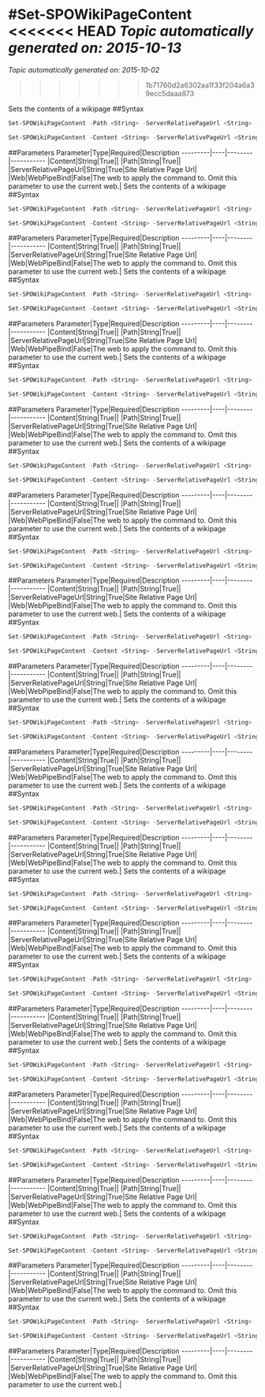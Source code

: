 #Set-SPOWikiPageContent
<<<<<<< HEAD
*Topic automatically generated on: 2015-10-13*
=======
*Topic automatically generated on: 2015-10-02*
>>>>>>> 1b71760d2a6302aa1f33f204a6a39ecc5daaa873

Sets the contents of a wikipage
##Syntax
```powershell
Set-SPOWikiPageContent -Path <String> -ServerRelativePageUrl <String> [-Web <WebPipeBind>]
```


```powershell
Set-SPOWikiPageContent -Content <String> -ServerRelativePageUrl <String> [-Web <WebPipeBind>]
```


##Parameters
Parameter|Type|Required|Description
---------|----|--------|-----------
|Content|String|True||
|Path|String|True||
|ServerRelativePageUrl|String|True|Site Relative Page Url|
|Web|WebPipeBind|False|The web to apply the command to. Omit this parameter to use the current web.|
Sets the contents of a wikipage
##Syntax
```powershell
Set-SPOWikiPageContent -Path <String> -ServerRelativePageUrl <String> [-Web <WebPipeBind>]
```


```powershell
Set-SPOWikiPageContent -Content <String> -ServerRelativePageUrl <String> [-Web <WebPipeBind>]
```


##Parameters
Parameter|Type|Required|Description
---------|----|--------|-----------
|Content|String|True||
|Path|String|True||
|ServerRelativePageUrl|String|True|Site Relative Page Url|
|Web|WebPipeBind|False|The web to apply the command to. Omit this parameter to use the current web.|
Sets the contents of a wikipage
##Syntax
```powershell
Set-SPOWikiPageContent -Path <String> -ServerRelativePageUrl <String> [-Web <WebPipeBind>]
```


```powershell
Set-SPOWikiPageContent -Content <String> -ServerRelativePageUrl <String> [-Web <WebPipeBind>]
```


##Parameters
Parameter|Type|Required|Description
---------|----|--------|-----------
|Content|String|True||
|Path|String|True||
|ServerRelativePageUrl|String|True|Site Relative Page Url|
|Web|WebPipeBind|False|The web to apply the command to. Omit this parameter to use the current web.|
Sets the contents of a wikipage
##Syntax
```powershell
Set-SPOWikiPageContent -Path <String> -ServerRelativePageUrl <String> [-Web <WebPipeBind>]
```


```powershell
Set-SPOWikiPageContent -Content <String> -ServerRelativePageUrl <String> [-Web <WebPipeBind>]
```


##Parameters
Parameter|Type|Required|Description
---------|----|--------|-----------
|Content|String|True||
|Path|String|True||
|ServerRelativePageUrl|String|True|Site Relative Page Url|
|Web|WebPipeBind|False|The web to apply the command to. Omit this parameter to use the current web.|
Sets the contents of a wikipage
##Syntax
```powershell
Set-SPOWikiPageContent -Path <String> -ServerRelativePageUrl <String> [-Web <WebPipeBind>]
```


```powershell
Set-SPOWikiPageContent -Content <String> -ServerRelativePageUrl <String> [-Web <WebPipeBind>]
```


##Parameters
Parameter|Type|Required|Description
---------|----|--------|-----------
|Content|String|True||
|Path|String|True||
|ServerRelativePageUrl|String|True|Site Relative Page Url|
|Web|WebPipeBind|False|The web to apply the command to. Omit this parameter to use the current web.|
Sets the contents of a wikipage
##Syntax
```powershell
Set-SPOWikiPageContent -Path <String> -ServerRelativePageUrl <String> [-Web <WebPipeBind>]
```


```powershell
Set-SPOWikiPageContent -Content <String> -ServerRelativePageUrl <String> [-Web <WebPipeBind>]
```


##Parameters
Parameter|Type|Required|Description
---------|----|--------|-----------
|Content|String|True||
|Path|String|True||
|ServerRelativePageUrl|String|True|Site Relative Page Url|
|Web|WebPipeBind|False|The web to apply the command to. Omit this parameter to use the current web.|
Sets the contents of a wikipage
##Syntax
```powershell
Set-SPOWikiPageContent -Path <String> -ServerRelativePageUrl <String> [-Web <WebPipeBind>]
```


```powershell
Set-SPOWikiPageContent -Content <String> -ServerRelativePageUrl <String> [-Web <WebPipeBind>]
```


##Parameters
Parameter|Type|Required|Description
---------|----|--------|-----------
|Content|String|True||
|Path|String|True||
|ServerRelativePageUrl|String|True|Site Relative Page Url|
|Web|WebPipeBind|False|The web to apply the command to. Omit this parameter to use the current web.|
Sets the contents of a wikipage
##Syntax
```powershell
Set-SPOWikiPageContent -Path <String> -ServerRelativePageUrl <String> [-Web <WebPipeBind>]
```


```powershell
Set-SPOWikiPageContent -Content <String> -ServerRelativePageUrl <String> [-Web <WebPipeBind>]
```


##Parameters
Parameter|Type|Required|Description
---------|----|--------|-----------
|Content|String|True||
|Path|String|True||
|ServerRelativePageUrl|String|True|Site Relative Page Url|
|Web|WebPipeBind|False|The web to apply the command to. Omit this parameter to use the current web.|
Sets the contents of a wikipage
##Syntax
```powershell
Set-SPOWikiPageContent -Path <String> -ServerRelativePageUrl <String> [-Web <WebPipeBind>]
```


```powershell
Set-SPOWikiPageContent -Content <String> -ServerRelativePageUrl <String> [-Web <WebPipeBind>]
```


##Parameters
Parameter|Type|Required|Description
---------|----|--------|-----------
|Content|String|True||
|Path|String|True||
|ServerRelativePageUrl|String|True|Site Relative Page Url|
|Web|WebPipeBind|False|The web to apply the command to. Omit this parameter to use the current web.|
Sets the contents of a wikipage
##Syntax
```powershell
Set-SPOWikiPageContent -Path <String> -ServerRelativePageUrl <String> [-Web <WebPipeBind>]
```


```powershell
Set-SPOWikiPageContent -Content <String> -ServerRelativePageUrl <String> [-Web <WebPipeBind>]
```


##Parameters
Parameter|Type|Required|Description
---------|----|--------|-----------
|Content|String|True||
|Path|String|True||
|ServerRelativePageUrl|String|True|Site Relative Page Url|
|Web|WebPipeBind|False|The web to apply the command to. Omit this parameter to use the current web.|
Sets the contents of a wikipage
##Syntax
```powershell
Set-SPOWikiPageContent -Path <String> -ServerRelativePageUrl <String> [-Web <WebPipeBind>]
```


```powershell
Set-SPOWikiPageContent -Content <String> -ServerRelativePageUrl <String> [-Web <WebPipeBind>]
```


##Parameters
Parameter|Type|Required|Description
---------|----|--------|-----------
|Content|String|True||
|Path|String|True||
|ServerRelativePageUrl|String|True|Site Relative Page Url|
|Web|WebPipeBind|False|The web to apply the command to. Omit this parameter to use the current web.|
Sets the contents of a wikipage
##Syntax
```powershell
Set-SPOWikiPageContent -Path <String> -ServerRelativePageUrl <String> [-Web <WebPipeBind>]
```


```powershell
Set-SPOWikiPageContent -Content <String> -ServerRelativePageUrl <String> [-Web <WebPipeBind>]
```


##Parameters
Parameter|Type|Required|Description
---------|----|--------|-----------
|Content|String|True||
|Path|String|True||
|ServerRelativePageUrl|String|True|Site Relative Page Url|
|Web|WebPipeBind|False|The web to apply the command to. Omit this parameter to use the current web.|
Sets the contents of a wikipage
##Syntax
```powershell
Set-SPOWikiPageContent -Path <String> -ServerRelativePageUrl <String> [-Web <WebPipeBind>]
```


```powershell
Set-SPOWikiPageContent -Content <String> -ServerRelativePageUrl <String> [-Web <WebPipeBind>]
```


##Parameters
Parameter|Type|Required|Description
---------|----|--------|-----------
|Content|String|True||
|Path|String|True||
|ServerRelativePageUrl|String|True|Site Relative Page Url|
|Web|WebPipeBind|False|The web to apply the command to. Omit this parameter to use the current web.|
Sets the contents of a wikipage
##Syntax
```powershell
Set-SPOWikiPageContent -Path <String> -ServerRelativePageUrl <String> [-Web <WebPipeBind>]
```


```powershell
Set-SPOWikiPageContent -Content <String> -ServerRelativePageUrl <String> [-Web <WebPipeBind>]
```


##Parameters
Parameter|Type|Required|Description
---------|----|--------|-----------
|Content|String|True||
|Path|String|True||
|ServerRelativePageUrl|String|True|Site Relative Page Url|
|Web|WebPipeBind|False|The web to apply the command to. Omit this parameter to use the current web.|
Sets the contents of a wikipage
##Syntax
```powershell
Set-SPOWikiPageContent -Path <String> -ServerRelativePageUrl <String> [-Web <WebPipeBind>]
```


```powershell
Set-SPOWikiPageContent -Content <String> -ServerRelativePageUrl <String> [-Web <WebPipeBind>]
```


##Parameters
Parameter|Type|Required|Description
---------|----|--------|-----------
|Content|String|True||
|Path|String|True||
|ServerRelativePageUrl|String|True|Site Relative Page Url|
|Web|WebPipeBind|False|The web to apply the command to. Omit this parameter to use the current web.|
